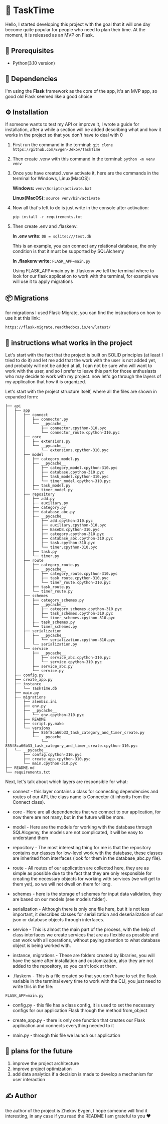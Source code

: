 # 🚀 TaskTime

Hello, I started developing this project with the goal that it will one day become quite popular for people who need to plan their time. At the moment, it is released as an MVP on Flask.

## 🧰 Prerequisites
- Python(3.10 version)

## 🧩 Dependencies

I'm using the **Flask** framework as the core of the app, it's an MVP app, so good old Flask seemed like a good choice

## ⚙️ Installation 

If someone wants to test my API or improve it, I wrote a guide for installation, after a while a section will be added describing what and how it works in the project so that you don't have to deal with 0

1. First run the command in the terminal: ```git clone https://github.com/Evgen-Jekov/TaskTime```

2. Then create .venv with this command in the terminal: ```python -m venv venv```

3. Once you have created .venv activate it, here are the commands in the terminal for Windows, Linux(MacOS):

    **Windows:** 
    ```venv\Scripts\activate.bat```

    **Linux(MacOS):** 
    ```source venv/bin/activate```

4. Now all that's left to do is just write in the console after activation:

    ```pip install -r requirements.txt```

5. Then create .env and .flaskenv. 

    **In .env write:** 
    `DB = sqlite:///test.db`

    This is an example, you can connect any relational database, the only condition is that it must be supported by SQLAlchemy

    **In .flaskenv write:**
    `FLASK_APP=main.py`

    Using FLASK_APP=main.py in .flaskenv we tell the terminal where to look for our flask application to work with the terminal, for example we will use it to apply migrations

## 📦 Migrations

for migrations I used Flask-Migrate, you can find the instructions on how to use it at this link:

`https://flask-migrate.readthedocs.io/en/latest/`

## 📃 instructions what works in the project

Let's start with the fact that the project is built on SOLID principles (at least I tried to do it) and let me add that the work with the user is not added yet, and probably will not be added at all, I can not be sure who will want to work with the user, and so I prefer to leave this part for those enthusiasts who may decide to work with my project. now let's go through the layers of my application that how it is organized.

Let's start with the project structure itself, where all the files are shown in expanded form:

```
├── api
│   ├── app
│   │   ├── connect
│   │   │   ├── connector.py
│   │   │   └── __pycache__
│   │   │       ├── connector.cpython-310.pyc
│   │   │       └── connector_route.cpython-310.pyc
│   │   ├── core
│   │   │   ├── extensions.py
│   │   │   └── __pycache__
│   │   │       └── extensions.cpython-310.pyc
│   │   ├── model
│   │   │   ├── category_model.py
│   │   │   ├── __pycache__
│   │   │   │   ├── category_model.cpython-310.pyc
│   │   │   │   ├── database.cpython-310.pyc
│   │   │   │   ├── task_model.cpython-310.pyc
│   │   │   │   └── timer_model.cpython-310.pyc
│   │   │   ├── task_model.py
│   │   │   └── timer_model.py
│   │   ├── repository
│   │   │   ├── add.py
│   │   │   ├── auxiliary.py
│   │   │   ├── category.py
│   │   │   ├── database_abc.py
│   │   │   ├── __pycache__
│   │   │   │   ├── add.cpython-310.pyc
│   │   │   │   ├── auxiliary.cpython-310.pyc
│   │   │   │   ├── BaseDB.cpython-310.pyc
│   │   │   │   ├── category.cpython-310.pyc
│   │   │   │   ├── database_abc.cpython-310.pyc
│   │   │   │   ├── task.cpython-310.pyc
│   │   │   │   └── timer.cpython-310.pyc
│   │   │   ├── task.py
│   │   │   └── timer.py
│   │   ├── route
│   │   │   ├── category_route.py
│   │   │   ├── __pycache__
│   │   │   │   ├── category_route.cpython-310.pyc
│   │   │   │   ├── task_route.cpython-310.pyc
│   │   │   │   └── timer_route.cpython-310.pyc
│   │   │   ├── task_route.py
│   │   │   └── timer_route.py
│   │   ├── schemes
│   │   │   ├── category_schemes.py
│   │   │   ├── __pycache__
│   │   │   │   ├── category_schemes.cpython-310.pyc
│   │   │   │   ├── task_schemes.cpython-310.pyc
│   │   │   │   └── timer_schemes.cpython-310.pyc
│   │   │   ├── task_schemes.py
│   │   │   └── timer_schemes.py
│   │   ├── serialization
│   │   │   ├── __pycache__
│   │   │   │   └── serialization.cpython-310.pyc
│   │   │   └── serialization.py
│   │   └── service
│   │       ├── __pycache__
│   │       │   ├── service_abc.cpython-310.pyc
│   │       │   └── service.cpython-310.pyc
│   │       ├── service_abc.py
│   │       └── service.py
│   ├── config.py
│   ├── create_app.py
│   ├── instance
│   │   └── TaskTime.db
│   ├── main.py
│   ├── migrations
│   │   ├── alembic.ini
│   │   ├── env.py
│   │   ├── __pycache__
│   │   │   └── env.cpython-310.pyc
│   │   ├── README
│   │   ├── script.py.mako
│   │   └── versions
│   │       ├── 855f8ca66b33_task_category_and_timer_create.py
│   │       └── __pycache__
│   │           └── 855f8ca66b33_task_category_and_timer_create.cpython-310.pyc
│   └── __pycache__
│       ├── config.cpython-310.pyc
│       ├── create_app.cpython-310.pyc
│       └── main.cpython-310.pyc
├── README.md
└── requirements.txt
```

Next, let's talk about which layers are responsible for what:

- connect - this layer contains a class for connecting dependencies and routes of our API, the class name is Connector (it inherits from the Connect class).

- core - Here are all dependencies that we connect to our application, for now there are not many, but in the future will be more.

- model - Here are the models for working with the database through SQLAlcgemy, the models are not complicated, it will be easy to understand them

- repository - The most interesting thing for me is that the repository contains our classes for low-level work with the database, these classes are inherited from interfaces (look for them in the database_abc.py file).

- route - All routes of our application are collected here, they are as simple as possible due to the fact that they are only responsible for creating the necessary objects for working with services (we will get to them yet), so we will not dwell on them for long.

- schemes - here is the storage of schemes for input data validation, they are based on our models (see models folder).

- serialization - Although there is only one file here, but it is not less important, it describes classes for serialization and deserialization of our json or database objects through interfaces.

- service - This is almost the main part of the process, with the help of class interfaces we create services that are as flexible as possible and can work with all operations, without paying attention to what database object is being worked with.

- instance, migrations - These are folders created by libraries, you will have the same after installation and customization, also they are not added to the repository, so you can't look at them. 

- .flaskenv - This is a file created so that you don't have to set the flask variable in the terminal every time to work with the CLI, you just need to write this in the file: 

`FLASK_APP=main.py`

- config.py - this file has a class config, it is used to set the necessary configs for our application Flask through the method from_object

- create_app.py - there is only one function that creates our Flask application and connects everything needed to it

- main.py - through this file we launch our application

## 🎯 plans for the future

1. improve the project architecture
2. improve project optimization
3. add data analytics if a decision is made to develop a mechanism for user interaction

## ✍️ Author

the author of the project is Zhekov Evgen, I hope someone will find it interesting, in any case if you read the README I am grateful to you ❤️